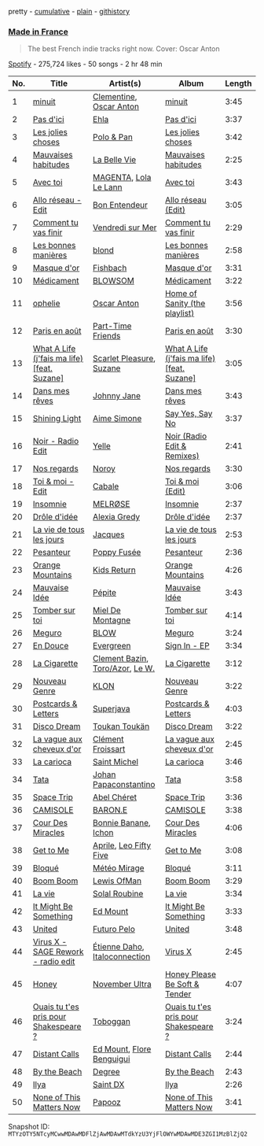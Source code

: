 pretty - [cumulative](/playlists/cumulative/37i9dQZF1DWSrj7tqQ9IOu.md) - [plain](/playlists/plain/37i9dQZF1DWSrj7tqQ9IOu) - [githistory](https://github.githistory.xyz/mackorone/spotify-playlist-archive/blob/main/playlists/plain/37i9dQZF1DWSrj7tqQ9IOu)

### [Made in France](https://open.spotify.com/playlist/37i9dQZF1DWSrj7tqQ9IOu)

> The best French indie tracks right now\. Cover: Oscar Anton

[Spotify](https://open.spotify.com/user/spotify) - 275,724 likes - 50 songs - 2 hr 48 min

| No. | Title | Artist(s) | Album | Length |
|---|---|---|---|---|
| 1 | [minuit](https://open.spotify.com/track/1DHXKDRugToFO7ak3nA06L) | [Clementine](https://open.spotify.com/artist/5TjiHAfGCJuUsTyAg9Z5fx), [Oscar Anton](https://open.spotify.com/artist/1g3dAnqp218LiNN9ng5dIh) | [minuit](https://open.spotify.com/album/71bHefIH4lQ3fjypk9Tv89) | 3:45 |
| 2 | [Pas d'ici](https://open.spotify.com/track/3UBZKE16VUDdeZj1VOPL0b) | [Ehla](https://open.spotify.com/artist/5KXt8UHaa6JBSYltw052Cp) | [Pas d'ici](https://open.spotify.com/album/5bRORAvguXBlmgvTN8SpsU) | 3:37 |
| 3 | [Les jolies choses](https://open.spotify.com/track/03WMhty0KQ2ppU30LiyKy4) | [Polo & Pan](https://open.spotify.com/artist/45yEuthJ9yq1rNXAOpBnqM) | [Les jolies choses](https://open.spotify.com/album/57xYVd9eZHdrETN1HlLkPI) | 3:42 |
| 4 | [Mauvaises habitudes](https://open.spotify.com/track/0s1QWICdAhug2jCIZJ4QQZ) | [La Belle Vie](https://open.spotify.com/artist/7MrDzS5aCy6jjBVqRidPCY) | [Mauvaises habitudes](https://open.spotify.com/album/4m2wFrYax0HZnx8eIAheGv) | 2:25 |
| 5 | [Avec toi](https://open.spotify.com/track/7Id3qONAw6sXE92FlfZEWI) | [MAGENTA](https://open.spotify.com/artist/5du1Lf0YKbak13Ym58jKsA), [Lola Le Lann](https://open.spotify.com/artist/3xH7GdfxfMJyUIZESCKDuY) | [Avec toi](https://open.spotify.com/album/3prGiOjw38nyiOKV12uO4N) | 3:43 |
| 6 | [Allo réseau \- Edit](https://open.spotify.com/track/4lU7TGb5BTgUFe3xGBN9ej) | [Bon Entendeur](https://open.spotify.com/artist/2lwjwKfYZCuPEJOo8t32CD) | [Allo réseau \(Edit\)](https://open.spotify.com/album/5QwhFSw4107w2onum379QT) | 3:05 |
| 7 | [Comment tu vas finir](https://open.spotify.com/track/4I0ZSC98oOw0S1f9cb9qxT) | [Vendredi sur Mer](https://open.spotify.com/artist/0wuuYZFptujAsRthrdea2B) | [Comment tu vas finir](https://open.spotify.com/album/7cJZ69AZhMMGk87nRwY8sz) | 2:29 |
| 8 | [Les bonnes manières](https://open.spotify.com/track/1tmEnZhAhwUjzwJ7L0QFAh) | [blond](https://open.spotify.com/artist/6bAfbEF8yCMBTtXEBFLh2x) | [Les bonnes manières](https://open.spotify.com/album/3x9CnMbpz96ggiCQATfLQ4) | 2:58 |
| 9 | [Masque d'or](https://open.spotify.com/track/2XvLofkaGVsRK7OFHJke4h) | [Fishbach](https://open.spotify.com/artist/6smOYrOT8fGSn5lDC86Jjb) | [Masque d'or](https://open.spotify.com/album/0sVy9SnT2H5X73D3MwvTvt) | 3:31 |
| 10 | [Médicament](https://open.spotify.com/track/6ths4lLgtobquTsQ6hM6oa) | [BLOWSOM](https://open.spotify.com/artist/7GG8nWQhwrbobKgJKTaUjI) | [Médicament](https://open.spotify.com/album/4BOS3DHnFFozs9nDVGiO0j) | 3:22 |
| 11 | [ophelie](https://open.spotify.com/track/7CaFGdmcY0tZev9f6zKzDR) | [Oscar Anton](https://open.spotify.com/artist/1g3dAnqp218LiNN9ng5dIh) | [Home of Sanity \(the playlist\)](https://open.spotify.com/album/56lKtiUwaGjhT1qwSY2aFU) | 3:56 |
| 12 | [Paris en août](https://open.spotify.com/track/6R3xtNGXOTqp8Qzuf22jaW) | [Part\-Time Friends](https://open.spotify.com/artist/76mxGKWJzBzyHd6oX1t2yp) | [Paris en août](https://open.spotify.com/album/2F97r4tTBp5iGMgkMNT6rA) | 3:30 |
| 13 | [What A Life \(j'fais ma life\) \[feat\. Suzane\]](https://open.spotify.com/track/3KkdZgcQxYQQZQXumGO1Cy) | [Scarlet Pleasure](https://open.spotify.com/artist/7wrulS1dfanckBnoxxEuS6), [Suzane](https://open.spotify.com/artist/00CTomLgA78xvwEwL0woWx) | [What A Life \(j'fais ma life\) \[feat\. Suzane\]](https://open.spotify.com/album/5VDE8rAYryH4lTbGDvSMVQ) | 3:05 |
| 14 | [Dans mes rêves](https://open.spotify.com/track/4mVY5qhPe2PWDvf7E2Sn0d) | [Johnny Jane](https://open.spotify.com/artist/5ZtagJrNULymltW3pEbfhr) | [Dans mes rêves](https://open.spotify.com/album/41ldBOE9Pjc0hWdfNJc0ha) | 3:43 |
| 15 | [Shining Light](https://open.spotify.com/track/44bUdMl0JyKxyDS4qku5SB) | [Aime Simone](https://open.spotify.com/artist/75oAxYtjhDyLttgvGwQIvM) | [Say Yes, Say No](https://open.spotify.com/album/0JRHvsV8DdJ2LsdAMl6zBr) | 3:37 |
| 16 | [Noir \- Radio Edit](https://open.spotify.com/track/3w5V2euF3wWJnZkkt0QBxq) | [Yelle](https://open.spotify.com/artist/0WbqAlM1WvfUD6dF7omThd) | [Noir \(Radio Edit & Remixes\)](https://open.spotify.com/album/1mAA1TuXTiymyRcdxALQ9j) | 2:41 |
| 17 | [Nos regards](https://open.spotify.com/track/3EpySzSXQYevKTq1glwGos) | [Noroy](https://open.spotify.com/artist/0FCAKInZeSi1on1FlSPoxt) | [Nos regards](https://open.spotify.com/album/294I1T2kvMnmf497xY7E64) | 3:30 |
| 18 | [Toi & moi \- Edit](https://open.spotify.com/track/6roMwL3sNdHRO2MRVmkBRn) | [Cabale](https://open.spotify.com/artist/5raQmxMcTBUh8pMYU6ZOit) | [Toi & moi \(Edit\)](https://open.spotify.com/album/3brOAQNbUUmMryZeP8nLvK) | 3:06 |
| 19 | [Insomnie](https://open.spotify.com/track/0T9wtwG6ZJNgeqBBiGrwGK) | [MELRØSE](https://open.spotify.com/artist/02m5oP9PCp1rRRD0eFJBVC) | [Insomnie](https://open.spotify.com/album/7qDXuKVsxawV8fLe9xl8N2) | 2:37 |
| 20 | [Drôle d'idée](https://open.spotify.com/track/6i1UsvMjIi1oH7UAkrUilN) | [Alexia Gredy](https://open.spotify.com/artist/2LZ44MLhhXG2SlHhWUOGXg) | [Drôle d'idée](https://open.spotify.com/album/75yNAaG0mniCfzOOqL6e9h) | 2:37 |
| 21 | [La vie de tous les jours](https://open.spotify.com/track/5smfgFsXaD4F510jOD0wLa) | [Jacques](https://open.spotify.com/artist/55i4AnS7E58y41UwE0vvQh) | [La vie de tous les jours](https://open.spotify.com/album/6rvl6pe5E3uCMZPzLKQJO8) | 2:53 |
| 22 | [Pesanteur](https://open.spotify.com/track/4tWdbD3IuTFxz8Sd4Nu6QH) | [Poppy Fusée](https://open.spotify.com/artist/5IFUbcd4w9UlVpsMNfY4FT) | [Pesanteur](https://open.spotify.com/album/1IUgA2qSFsB4GJOvgDVbrZ) | 2:36 |
| 23 | [Orange Mountains](https://open.spotify.com/track/45UT1NY9lpbJfdYp5Kdd1U) | [Kids Return](https://open.spotify.com/artist/5U4QUWaCwxvtUz2hTu0Bkq) | [Orange Mountains](https://open.spotify.com/album/1QrJuxwQWh0NDz28apqavn) | 4:26 |
| 24 | [Mauvaise Idée](https://open.spotify.com/track/1yYLMVMSM2u7t1yfzAivy1) | [Pépite](https://open.spotify.com/artist/0oA0cg7ajEwV0EXKCAlQ63) | [Mauvaise Idée](https://open.spotify.com/album/6UlkvH6RmJXEQ2Vk0fB20p) | 3:43 |
| 25 | [Tomber sur toi](https://open.spotify.com/track/5ROlPKakaGkRvOungamJK2) | [Miel De Montagne](https://open.spotify.com/artist/2iGwIqfIXRskkGakunO9sf) | [Tomber sur toi](https://open.spotify.com/album/0SUoYmi2VwoCiYh16PjEhv) | 4:14 |
| 26 | [Meguro](https://open.spotify.com/track/1QBhGI8QTvMYpp6i8FYiE0) | [BLOW](https://open.spotify.com/artist/39HLbTdg48gwqAIa1CA266) | [Meguro](https://open.spotify.com/album/1bI0XTLqwlY50uXcT9ZFJz) | 3:24 |
| 27 | [En Douce](https://open.spotify.com/track/04EchQ81oKTRmabY8QMLsq) | [Evergreen](https://open.spotify.com/artist/2rdtngq3t4zQwluqyGfZuS) | [Sign In \- EP](https://open.spotify.com/album/7ys3bKgj5o6LiuRANClSlG) | 3:34 |
| 28 | [La Cigarette](https://open.spotify.com/track/6FaOW5zkj9QtfDSTeHkUCI) | [Clement Bazin](https://open.spotify.com/artist/5CM5PpBzdFwgJmlafK2AEy), [Toro/Azor](https://open.spotify.com/artist/0NQ7aeeE8I1Za3aA6ZatMc), [Le W.](https://open.spotify.com/artist/6obuGcRROtH1We2GkZdvMu) | [La Cigarette](https://open.spotify.com/album/0ARlPPW0bGaasKWzcZC9Px) | 3:12 |
| 29 | [Nouveau Genre](https://open.spotify.com/track/0hLa19JP4bItkpyTjopqOb) | [KLON](https://open.spotify.com/artist/5wpi76n2HLEBtDpiEdUwss) | [Nouveau Genre](https://open.spotify.com/album/3eVXioK104LwXkXlXfpZ9M) | 3:22 |
| 30 | [Postcards & Letters](https://open.spotify.com/track/1ki4jngOmaHbmyHoSABAhR) | [Superjava](https://open.spotify.com/artist/2oiYIcyuXbGsKC0PJUCrGp) | [Postcards & Letters](https://open.spotify.com/album/3ss4bwz8F6bI47Ahvm5HCv) | 4:03 |
| 31 | [Disco Dream](https://open.spotify.com/track/1hp6svNriVSFySA6rhsI5a) | [Toukan Toukän](https://open.spotify.com/artist/0Zl626Ir5Kr01KWr5OQzRH) | [Disco Dream](https://open.spotify.com/album/1b6F8pUpLMGQ17PXw32uzi) | 3:22 |
| 32 | [La vague aux cheveux d'or](https://open.spotify.com/track/7tPjMXhFI1eSWUQlnlXEqy) | [Clément Froissart](https://open.spotify.com/artist/7b6v5ZQ3Hg7fPFhchvNoTt) | [La vague aux cheveux d'or](https://open.spotify.com/album/40nDifZoF1tm8pfMuc69aX) | 2:45 |
| 33 | [La carioca](https://open.spotify.com/track/6w4Mc2Twjlm1gu6G4Qrqhd) | [Saint Michel](https://open.spotify.com/artist/2MYIJPSFNT6JYOPgvLEU1V) | [La carioca](https://open.spotify.com/album/7p45gGfcSoETX1sww3bcNH) | 3:46 |
| 34 | [Tata](https://open.spotify.com/track/5toHaNWeaCf5cw9Jfn6yK4) | [Johan Papaconstantino](https://open.spotify.com/artist/7xuc5o2ysVzV0UDiGordzO) | [Tata](https://open.spotify.com/album/6D2bRl9q3zF2Rt3hcSQaRu) | 3:58 |
| 35 | [Space Trip](https://open.spotify.com/track/5kA30CMKo6wUWiINlG4YXt) | [Abel Chéret](https://open.spotify.com/artist/2SA8kSdrElh8uRTa7AnGyL) | [Space Trip](https://open.spotify.com/album/42aPZS0haRwyQbeay0mpOU) | 3:36 |
| 36 | [CAMISOLE](https://open.spotify.com/track/16RpNkwx8gaDyXD6duTt1l) | [BARON.E](https://open.spotify.com/artist/1caQnYGFCNkm8cVRIzLZBE) | [CAMISOLE](https://open.spotify.com/album/1uTzVKDHKVJ91ahXU1lVPP) | 3:38 |
| 37 | [Cour Des Miracles](https://open.spotify.com/track/1LmmaY7vbIRD5qUnB507lz) | [Bonnie Banane](https://open.spotify.com/artist/5krZkab66mF2eexXFJv0A6), [Ichon](https://open.spotify.com/artist/5MJkroCz5vy8h3LeDsN1vu) | [Cour Des Miracles](https://open.spotify.com/album/3OsZbmYBunUMQs3rsglvhr) | 4:06 |
| 38 | [Get to Me](https://open.spotify.com/track/7GsKP7AgvqfNNJw74MhSLF) | [Aprile](https://open.spotify.com/artist/7oEYc5uIsL3oSolbDkG39P), [Leo Fifty Five](https://open.spotify.com/artist/1ytH8uFCe1l9mxfqUUnYMF) | [Get to Me](https://open.spotify.com/album/2RHAob0QwrdOaEw0ZVGHdp) | 3:08 |
| 39 | [Bloqué](https://open.spotify.com/track/4km8XxyYCw5CSHM5H36K47) | [Météo Mirage](https://open.spotify.com/artist/76eO2ty9LXEKOITbJq6pCc) | [Bloqué](https://open.spotify.com/album/4AghyVNlGwrNpvj8uL7cPG) | 3:11 |
| 40 | [Boom Boom](https://open.spotify.com/track/7ytIPPfpyCWMhnPC5bp5iB) | [Lewis OfMan](https://open.spotify.com/artist/1hkRfKGoJisJDbo6eSf1pg) | [Boom Boom](https://open.spotify.com/album/1DQ15XaG2nFt9dTMJwtbYA) | 3:29 |
| 41 | [La vie](https://open.spotify.com/track/7Gwg7eWok40tJuNfQEioFm) | [Solal Roubine](https://open.spotify.com/artist/6QkOiXleQySLXeqp36LxHQ) | [La vie](https://open.spotify.com/album/5Yzl89RbU3zOUbiZW64mxp) | 3:34 |
| 42 | [It Might Be Something](https://open.spotify.com/track/3MkCJcOcLK0PaYy4QgKpWk) | [Ed Mount](https://open.spotify.com/artist/5THdJGUVSrpyW9sDW49Q92) | [It Might Be Something](https://open.spotify.com/album/5gszZPFIhqR8HUiqH4nyMx) | 3:33 |
| 43 | [United](https://open.spotify.com/track/7mYRC0kv4oI7ipqoPT8aXM) | [Futuro Pelo](https://open.spotify.com/artist/5EqHv5lvGgrnkuGEFn67yN) | [United](https://open.spotify.com/album/3yJ1VIZjUuXHdkE7ECLcWz) | 3:48 |
| 44 | [Virus X \- SAGE Rework \- radio edit](https://open.spotify.com/track/0Yr1TfeacyGFyDe0aWDla9) | [Étienne Daho](https://open.spotify.com/artist/5aDKJuLDczfmHfRSOmHCJk), [Italoconnection](https://open.spotify.com/artist/2H89jjAoarp9VqMxT8W0et) | [Virus X](https://open.spotify.com/album/4KIibT2LzfY64VxJWWABJc) | 2:45 |
| 45 | [Honey](https://open.spotify.com/track/1BOv46ISdg4Xuv5Ou7M1cG) | [November Ultra](https://open.spotify.com/artist/0naOCLau0NmL1kdFlbZAfr) | [Honey Please Be Soft & Tender](https://open.spotify.com/album/4QT6KOT5bn4560EwVH55hi) | 4:07 |
| 46 | [Ouais tu t'es pris pour Shakespeare ?](https://open.spotify.com/track/2CYMaXOmO0cIRIrlXT9Sxw) | [Toboggan](https://open.spotify.com/artist/2OSWGDW8nA4BvPZSw9K7tG) | [Ouais tu t'es pris pour Shakespeare ?](https://open.spotify.com/album/7JLZh7KEsZnvd090HkJ2Ig) | 3:24 |
| 47 | [Distant Calls](https://open.spotify.com/track/1oNo1nhU1nCT7sKLpkXswr) | [Ed Mount](https://open.spotify.com/artist/5THdJGUVSrpyW9sDW49Q92), [Flore Benguigui](https://open.spotify.com/artist/4taAxKHZ4ODt4MwWVPDmbw) | [Distant Calls](https://open.spotify.com/album/0yEtdd4qbenuePDSr2x9GN) | 2:44 |
| 48 | [By the Beach](https://open.spotify.com/track/6YTphVWLG14d3eUiQ5grmU) | [Degree](https://open.spotify.com/artist/1WsU8n1hX7sjHqGryYXp1w) | [By the Beach](https://open.spotify.com/album/7DchkXMv3PHncobatgHBzX) | 2:43 |
| 49 | [Ilya](https://open.spotify.com/track/5mIf7UP0FEsGaGWBVjrNKP) | [Saint DX](https://open.spotify.com/artist/4AHuSBzDte0ospEtW9rL18) | [Ilya](https://open.spotify.com/album/5QZQhk6woOLUvKbHBxwkgQ) | 2:26 |
| 50 | [None of This Matters Now](https://open.spotify.com/track/5thKTyn54nRudRpBsZBa4t) | [Papooz](https://open.spotify.com/artist/2gaCpvhi31OZtozJKsr5gm) | [None of This Matters Now](https://open.spotify.com/album/74OdkFyNbDjCKhTpc0MVCn) | 3:41 |

Snapshot ID: `MTYzOTY5NTcyMCwwMDAwMDFlZjAwMDAwMTdkYzU3YjFlOWYwMDAwMDE3ZGI1MzBlZjQ2`